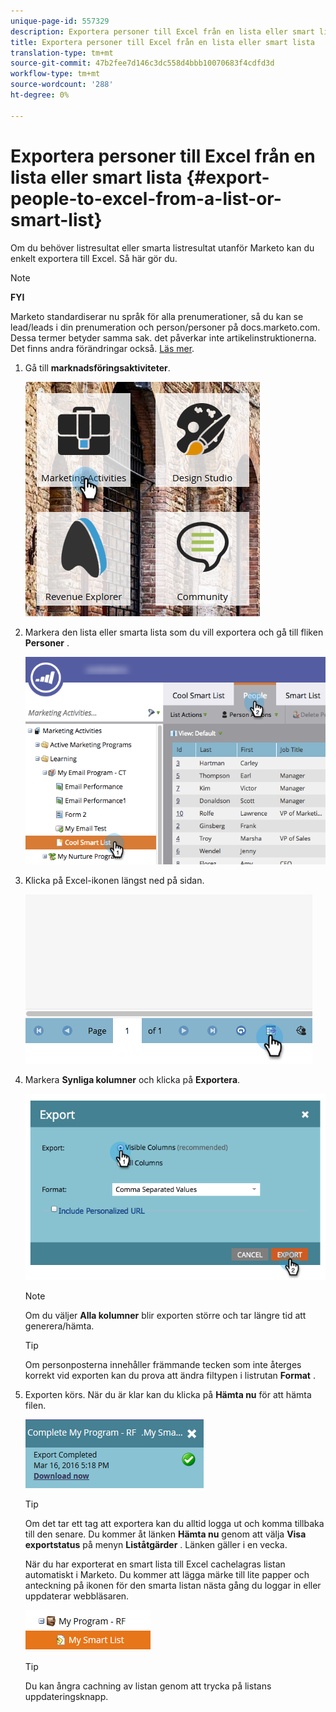 ```yaml
---
unique-page-id: 557329
description: Exportera personer till Excel från en lista eller smart lista - Marketo Docs - produktdokumentation
title: Exportera personer till Excel från en lista eller smart lista
translation-type: tm+mt
source-git-commit: 47b2fee7d146c3dc558d4bbb10070683f4cdfd3d
workflow-type: tm+mt
source-wordcount: '288'
ht-degree: 0%

---
```



# Exportera personer till Excel från en lista eller smart lista {#export-people-to-excel-from-a-list-or-smart-list}

Om du behöver listresultat eller smarta listresultat utanför Marketo kan du enkelt exportera till Excel. Så här gör du.

>[!NOTE]
>
>**FYI**
>
>Marketo standardiserar nu språk för alla prenumerationer, så du kan se lead/leads i din prenumeration och person/personer på docs.marketo.com. Dessa termer betyder samma sak. det påverkar inte artikelinstruktionerna. Det finns andra förändringar också. [Läs mer](http://docs.marketo.com/display/DOCS/Updates+to+Marketo+Terminology).

1. Gå till **marknadsföringsaktiviteter**.

   ![](assets/ma.png)

1. Markera den lista eller smarta lista som du vill exportera och gå till fliken **Personer** .

   ![](assets/smartlistpeopletab-hands.png)

1. Klicka på Excel-ikonen längst ned på sidan.

   ![](assets/exportpeople.png)

1. Markera **Synliga kolumner** och klicka på **Exportera**.

   ![](assets/image2014-9-11-14-3a1-3a37.png)

   >[!NOTE]
   >
   >Om du väljer **Alla kolumner** blir exporten större och tar längre tid att generera/hämta.

   >[!TIP]
   >
   >Om personposterna innehåller främmande tecken som inte återges korrekt vid exporten kan du prova att ändra filtypen i listrutan **Format** .

1. Exporten körs. När du är klar kan du klicka på **Hämta nu** för att hämta filen.

   ![](assets/popup.png)

   >[!TIP]
   >
   >Om det tar ett tag att exportera kan du alltid logga ut och komma tillbaka till den senare. Du kommer åt länken **Hämta nu** genom att välja **Visa exportstatus** på menyn **Liståtgärder** . Länken gäller i en vecka.

   När du har exporterat en smart lista till Excel cachelagras listan automatiskt i Marketo. Du kommer att lägga märke till lite papper och anteckning på ikonen för den smarta listan nästa gång du loggar in eller uppdaterar webbläsaren.

   ![](assets/cached.png)

   >[!TIP]
   >
   >Du kan ångra cachning av listan genom att trycka på listans uppdateringsknapp.

